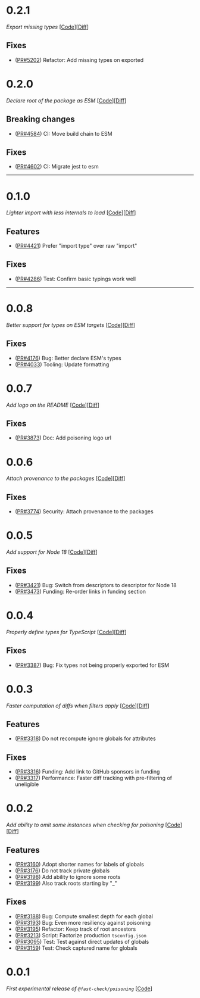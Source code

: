 # 0.2.1

_Export missing types_
[[Code](https://github.com/dubzzz/fast-check/tree/poisoning%2Fv0.2.1)][[Diff](https://github.com/dubzzz/fast-check/compare/poisoning%2Fv0.2.0...poisoning%2Fv0.2.1)]

## Fixes

- ([PR#5202](https://github.com/dubzzz/fast-check/pull/5202)) Refactor: Add missing types on exported

# 0.2.0

_Declare root of the package as ESM_
[[Code](https://github.com/dubzzz/fast-check/tree/poisoning%2Fv0.2.0)][[Diff](https://github.com/dubzzz/fast-check/compare/poisoning%2Fv0.1.0...poisoning%2Fv0.2.0)]

## Breaking changes

- ([PR#4584](https://github.com/dubzzz/fast-check/pull/4584)) CI: Move build chain to ESM

## Fixes

- ([PR#4602](https://github.com/dubzzz/fast-check/pull/4602)) CI: Migrate jest to esm

---

# 0.1.0

_Lighter import with less internals to load_
[[Code](https://github.com/dubzzz/fast-check/tree/poisoning%2Fv0.1.0)][[Diff](https://github.com/dubzzz/fast-check/compare/poisoning%2Fv0.0.8...poisoning%2Fv0.1.0)]

## Features

- ([PR#4421](https://github.com/dubzzz/fast-check/pull/4421)) Prefer "import type" over raw "import"

## Fixes

- ([PR#4286](https://github.com/dubzzz/fast-check/pull/4286)) Test: Confirm basic typings work well

---

# 0.0.8

_Better support for types on ESM targets_
[[Code](https://github.com/dubzzz/fast-check/tree/poisoning%2Fv0.0.8)][[Diff](https://github.com/dubzzz/fast-check/compare/poisoning%2Fv0.0.7...poisoning%2Fv0.0.8)]

## Fixes

- ([PR#4176](https://github.com/dubzzz/fast-check/pull/4176)) Bug: Better declare ESM's types
- ([PR#4033](https://github.com/dubzzz/fast-check/pull/4033)) Tooling: Update formatting

# 0.0.7

_Add logo on the README_
[[Code](https://github.com/dubzzz/fast-check/tree/poisoning%2Fv0.0.7)][[Diff](https://github.com/dubzzz/fast-check/compare/poisoning%2Fv0.0.6...poisoning%2Fv0.0.7)]

## Fixes

- ([PR#3873](https://github.com/dubzzz/fast-check/pull/3873)) Doc: Add poisoning logo url

# 0.0.6

_Attach provenance to the packages_
[[Code](https://github.com/dubzzz/fast-check/tree/poisoning%2Fv0.0.6)][[Diff](https://github.com/dubzzz/fast-check/compare/poisoning%2Fv0.0.5...poisoning%2Fv0.0.6)]

## Fixes

- ([PR#3774](https://github.com/dubzzz/fast-check/pull/3774)) Security: Attach provenance to the packages

# 0.0.5

_Add support for Node 18_
[[Code](https://github.com/dubzzz/fast-check/tree/poisoning%2Fv0.0.5)][[Diff](https://github.com/dubzzz/fast-check/compare/poisoning%2Fv0.0.4...poisoning%2Fv0.0.5)]

## Fixes

- ([PR#3421](https://github.com/dubzzz/fast-check/pull/3421)) Bug: Switch from descriptors to descriptor for Node 18
- ([PR#3473](https://github.com/dubzzz/fast-check/pull/3473)) Funding: Re-order links in funding section

# 0.0.4

_Properly define types for TypeScript_
[[Code](https://github.com/dubzzz/fast-check/tree/poisoning%2Fv0.0.4)][[Diff](https://github.com/dubzzz/fast-check/compare/poisoning%2Fv0.0.3...poisoning%2Fv0.0.4)]

## Fixes

- ([PR#3387](https://github.com/dubzzz/fast-check/pull/3387)) Bug: Fix types not being properly exported for ESM

# 0.0.3

_Faster computation of diffs when filters apply_
[[Code](https://github.com/dubzzz/fast-check/tree/poisoning%2Fv0.0.3)][[Diff](https://github.com/dubzzz/fast-check/compare/poisoning%2Fv0.0.2...poisoning%2Fv0.0.3)]

## Features

- ([PR#3318](https://github.com/dubzzz/fast-check/pull/3318)) Do not recompute ignore globals for attributes

## Fixes

- ([PR#3316](https://github.com/dubzzz/fast-check/pull/3316)) Funding: Add link to GitHub sponsors in funding
- ([PR#3317](https://github.com/dubzzz/fast-check/pull/3317)) Performance: Faster diff tracking with pre-filtering of uneligible

# 0.0.2

_Add ability to omit some instances when checking for poisoning_
[[Code](https://github.com/dubzzz/fast-check/tree/poisoning%2Fv0.0.2)][[Diff](https://github.com/dubzzz/fast-check/compare/poisoning%2Fv0.0.1...poisoning%2Fv0.0.2)]

## Features

- ([PR#3160](https://github.com/dubzzz/fast-check/pull/3160)) Adopt shorter names for labels of globals
- ([PR#3176](https://github.com/dubzzz/fast-check/pull/3176)) Do not track private globals
- ([PR#3198](https://github.com/dubzzz/fast-check/pull/3198)) Add ability to ignore some roots
- ([PR#3199](https://github.com/dubzzz/fast-check/pull/3199)) Also track roots starting by "\_"

## Fixes

- ([PR#3188](https://github.com/dubzzz/fast-check/pull/3188)) Bug: Compute smallest depth for each global
- ([PR#3193](https://github.com/dubzzz/fast-check/pull/3193)) Bug: Even more resiliency against poisoning
- ([PR#3195](https://github.com/dubzzz/fast-check/pull/3195)) Refactor: Keep track of root ancestors
- ([PR#3213](https://github.com/dubzzz/fast-check/pull/3213)) Script: Factorize production `tsconfig.json`
- ([PR#3095](https://github.com/dubzzz/fast-check/pull/3095)) Test: Test against direct updates of globals
- ([PR#3159](https://github.com/dubzzz/fast-check/pull/3159)) Test: Check captured name for globals

# 0.0.1

_First experimental release of `@fast-check/poisoning`_
[[Code](https://github.com/dubzzz/fast-check/tree/poisoning%2Fv0.0.1)]
